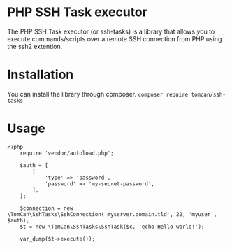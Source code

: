 # PHP SSH Task executor
The PHP SSH Task executor (or ssh-tasks) is a library that allows you to execute commands/scripts over a remote SSH
connection from PHP using the ssh2 extention.

# Installation
You can install the library through composer.
```composer require tomcan/ssh-tasks```

# Usage
```
<?php
    require 'vendor/autoload.php';

    $auth = [
        [
            'type' => 'password',
            'password' => 'my-secret-password',
        ],
    ];

    $connection = new \TomCan\SshTasks\SshConnection('myserver.domain.tld', 22, 'myuser', $auth);
    $t = new \TomCan\SshTasks\SshTask($c, 'echo Hello world!');

    var_dump($t->execute());
```